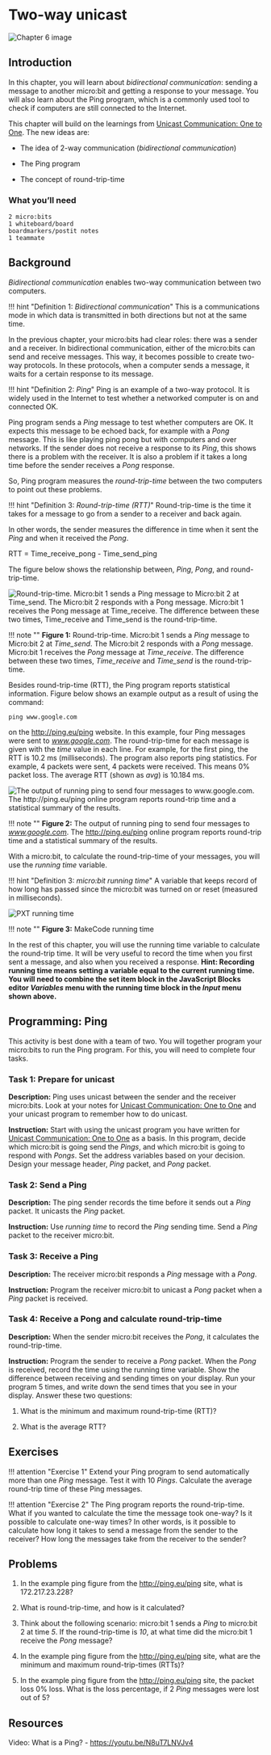 Two-way unicast
===============

![Chapter 6 image](chapter6.png)

Introduction
------------

In this chapter, you will learn about *bidirectional communication*:
sending a message to another micro:bit and getting a response to
your message. You will also learn about the Ping program, which is a
commonly used tool to check if computers are still connected to the
Internet.

This chapter will build on the learnings from
[Unicast Communication: One to One](../unicast/unicast.md). The new ideas are:

- The idea of 2-way communication (*bidirectional communication*)

- The Ping program

- The concept of round-trip-time

### What you’ll need

    2 micro:bits
    1 whiteboard/board
    boardmarkers/postit notes
    1 teammate

Background
----------

*Bidirectional communication* enables two-way communication between two
computers.

!!! hint "Definition 1: _Bidirectional communication_"
	This is a communications mode in which
	data is transmitted in both directions but not at the same time.

In the previous chapter, your micro:bits had clear roles: there was a
sender and a receiver. In bidirectional communication, either of the
micro:bits can send and receive messages. This way, it becomes possible
to create two-way protocols. In these protocols, when a computer sends a
message, it waits for a certain response to its message.

!!! hint "Definition 2: _Ping_"
	Ping is an example of a two-way protocol. It is widely used in
	the Internet to test whether a networked computer is on and connected OK.

Ping program sends a *Ping* message to test whether computers are OK. It
expects this message to be echoed back, for example with a *Pong*
message. This is like playing ping pong but with computers and over
networks. If the sender does not receive a response to its *Ping*, this
shows there is a problem with the receiver. It is also a problem if it
takes a long time before the sender receives a *Pong* response.

So, Ping program measures the *round-trip-time* between the two
computers to point out these problems.

!!! hint "Definition 3: _Round-trip-time (RTT)_"
	Round-trip-time is the time it takes for a
	message to go from a sender to a receiver and back again.

In other words, the sender measures the difference in time when it sent
the *Ping* and when it received the *Pong*.  

RTT = Time\_receive\_pong - Time\_send\_ping  

The figure below shows the relationship between,
*Ping*, *Pong*, and round-trip-time.

![Round-trip-time. Micro:bit 1 sends a *Ping* message to Micro:bit 2 at *Time\_send*. The Micro:bit 2 responds with a *Pong* message. Micro:bit 1 receives the *Pong* message at *Time\_receive*. The difference between these two times, *Time\_receive* and *Time\_send* is the round-trip-time.](Ping-rtt.png)

!!! note ""
	**Figure 1:** Round-trip-time. Micro:bit 1 sends a *Ping* message to 
	Micro:bit 2 at *Time\_send*. The Micro:bit 2 responds with a *Pong* message. 
	Micro:bit 1 receives the *Pong* message at *Time\_receive*. The difference 
	between these two times, *Time\_receive* and *Time\_send* is the round-trip-time.

Besides round-trip-time (RTT), the Ping program reports statistical
information. Figure below shows an example output as a result of
using the command:

    ping www.google.com

on the <http://ping.eu/ping> website. In this example, four Ping messages were sent to *www.google.com*.
The round-trip-time for each message is given with the *time* value in
each line. For example, for the first ping, the RTT is 10.2 ms
(milliseconds). The program also reports ping statistics. For example, 4
packets were sent, 4 packets were received. This means 0% packet loss.
The average RTT (shown as *avg*) is 10.184 ms.

![The output of running ping to send four messages to *www.google.com*. The <http://ping.eu/ping> online program reports round-trip time and a statistical summary of the results.](PingGoogle.png)

!!! note ""
	**Figure 2:** The output of running ping to send four messages to *www.google.com*. 
	The <http://ping.eu/ping> online program reports round-trip time and a 
	statistical summary of the results.

With a micro:bit, to calculate the round-trip-time of your messages, you
will use the *running time* variable.

!!! hint "Definition 3: _micro:bit running time_"
	A variable that keeps record of how long has passed since the micro:bit was
	turned on or reset (measured in milliseconds).

![PXT running time](PXTRunningTime.png)

!!! note ""
	**Figure 3:** MakeCode running time

In the rest of this chapter, you will use the running time variable to
calculate the round-trip time. It will be very useful to record the time
when you first sent a message, and also when you received a response.
**Hint: Recording running time means setting a variable equal to the
current running time. You will need to combine the set item block in the
JavaScript Blocks editor *Variables* menu with the running time block in the *Input*
menu shown above.**

Programming: Ping
-----------------

This activity is best done with a team of two. You will together program
your micro:bits to run the Ping program. For this, you will need to
complete four tasks.

### Task 1: Prepare for unicast

**Description:** Ping uses unicast between the sender and the receiver
micro:bits. Look at your notes for [Unicast Communication: One to One](../unicast/unicast.md)  and your
unicast program to remember how to do unicast.

**Instruction:** Start with using the unicast program you have written for
[Unicast Communication: One to One](../unicast/unicast.md) as a basis. In this program, decide which
micro:bit is going send the *Pings*, and which micro:bit is going to
respond with *Pongs*. Set the address variables based on your decision.
Design your message header, *Ping* packet, and *Pong* packet.

### Task 2: Send a Ping

**Description:** The ping sender records the time before it sends out a
*Ping* packet. It unicasts the *Ping* packet.

**Instruction:** Use *running time* to record the *Ping* sending time.
Send a *Ping* packet to the receiver micro:bit.

### Task 3: Receive a Ping

**Description:** The receiver micro:bit responds a *Ping* message with a
*Pong*.

**Instruction:** Program the receiver micro:bit to unicast a *Pong*
packet when a *Ping* packet is received.

### Task 4: Receive a Pong and calculate round-trip-time

**Description:** When the sender micro:bit receives the *Pong*, it
calculates the round-trip-time. 

**Instruction:** Program the sender to
receive a *Pong* packet. When the *Pong* is received, record the time
using the running time variable. Show the difference between receiving
and sending times on your display. Run your program 5 times, and write
down the send times that you see in your display. Answer these two
questions:

1. What is the minimum and maximum round-trip-time (RTT)?

2. What is the average RTT?

Exercises
---------

!!! attention "Exercise 1"
	Extend your Ping program to send automatically more than one *Ping* message. 
	Test it with 10 *Pings*. Calculate the average round-trip time of these Ping messages.

!!! attention "Exercise 2"
	The Ping program reports the round-trip-time. What if you wanted to calculate 
	the time the message took one-way? Is it possible to calculate one-way times? 
	In other words, is it possible to calculate how long it takes to send a message 
	from the sender to the receiver? How long the messages take from the receiver to the sender?

Problems
--------

1. In the example ping figure from the <http://ping.eu/ping> site, what is 172.217.23.228?

2. What is round-trip-time, and how is it calculated?

3. Think about the following scenario: micro:bit 1 sends a *Ping* to micro:bit 2 at time *5*. If the round-trip-time is *10*, at what time did the micro:bit 1 receive the *Pong* message?

4. In the example ping figure from the <http://ping.eu/ping> site, what are the minimum and maximum round-trip-times (RTTs)?

5. In the example ping figure from the <http://ping.eu/ping> site, the packet loss 0% loss. What is the loss percentage, if 2 *Ping* messages were lost out of 5?

Resources
---------

Video: What is a Ping? - <https://youtu.be/N8uT7LNVJv4>
